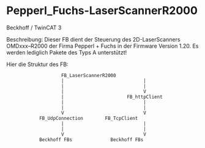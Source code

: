 # Pepperl_Fuchs-LaserScannerR2000

Beckhoff / TwinCAT 3

Beschreibung:
Dieser FB dient der Steuerung des 2D-LaserScanners OMDxxx–R2000 der Firma Pepperl + Fuchs in der Firmware Version 1.20.
Es werden lediglich Pakete des Typs A unterstützt!

Hier die Struktur des FB:
	
						FB_LaserScannerR2000
						|					          |
						|					          |
						|					          V
						|				        FB_httpClient
						|					          |
						|					          |
						V					          V	
				FB_UdpConnection		FB_TcpClient
						|				 	          |
						|					          |
						V					          V
				Beckhoff FBs			  Beckhoff FBs
				
